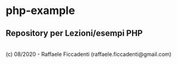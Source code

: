# php-example
<h2><strong> Repository per Lezioni/esempi PHP </strong></h2>
<br>
(c) 08/2020 - Raffaele Ficcadenti (raffaele.ficcadenti@gmail.com) <br>
